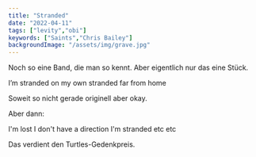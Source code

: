 ```yaml
---
title: "Stranded"
date: "2022-04-11"
tags: ["levity","obi"]
keywords: ["Saints","Chris Bailey"]
backgroundImage: "/assets/img/grave.jpg"
---
```

Noch so eine Band, die man so kennt. Aber eigentlich nur das eine Stück.

I’m stranded on my own
stranded far from home

Soweit so nicht gerade originell aber okay. 

Aber dann:

I'm lost I don't have a direction
I'm stranded etc etc

Das verdient den Turtles-Gedenkpreis.
